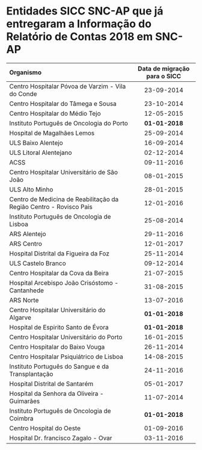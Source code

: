 # Entidades SICC SNC-AP que já entregaram a Informação do Relatório de Contas 2018 em SNC-AP


| Organismo                                                          | Data de migração para o SICC |
|:-------------------------------------------------------------------|:----------------------------:|
| Centro Hospitalar Póvoa de Varzim - Vila do Conde                  |          23-09-2014          |
| Centro Hospitalar do Tâmega e Sousa                                |          23-10-2014          |
| Centro Hospitalar do Médio Tejo                                    |          12-05-2015          |
| Instituto Português de Oncologia do Porto                          |        **01-01-2018**        |
| Hospital de Magalhães Lemos                                        |          25-09-2014          |
| ULS Baixo Alentejo                                                 |          16-09-2014          |
| ULS Litoral Alentejano                                             |          02-12-2014          |
| ACSS                                                               |          09-11-2016          |
| Centro Hospitalar Universitário de São João                        |          08-01-2015          |
| ULS Alto Minho                                                     |          28-01-2015          |
| Centro de Medicina de Reabilitação da Região Centro - Rovisco Pais |          12-01-2016          |
| Instituto Português de Oncologia de Lisboa                         |          25-08-2014          |
| ARS Alentejo                                                       |          29-11-2016          |
| ARS Centro                                                         |          12-01-2017          |
| Hospital Distrital da Figueira da Foz                              |          25-11-2014          |
| ULS Castelo Branco                                                 |          09-12-2014          |
| Centro Hospitalar da Cova da Beira                                 |          21-07-2015          |
| Hospital Arcebispo João Crisóstomo - Cantanhede                    |          31-08-2015          |
| ARS Norte                                                          |          13-07-2016          |
| Centro Hospitalar Universitário do Algarve                         |        **01-01-2018**        |
| Hospital de Espirito Santo de Évora                                |        **01-01-2018**        |
| Centro Hospitalar Universitário do Porto                           |          16-01-2015          |
| Centro Hospitalar do Baixo Vouga                                   |          26-11-2014          |
| Centro Hospitalar Psiquiátrico de Lisboa                           |          14-08-2015          |
| Instituto Português do Sangue e da Transplantação                  |          24-11-2016          |
| Hospital Distrital de Santarém                                     |          05-01-2017          |
| Hospital da Senhora da Oliveira - Guimarães                        |          11-07-2014          |
| Instituto Português de Oncologia de Coimbra                        |        **01-01-2018**        |
| Centro Hospital do Oeste                                           |          01-09-2016          |
| Hospital Dr. francisco Zagalo - Ovar                               |          03-11-2016          |
